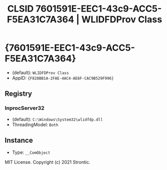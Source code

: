 ﻿---
title: "CLSID 7601591E-EEC1-43c9-ACC5-F5EA31C7A364 | WLIDFDProv Class"
excerpt: What is COM-Object CLSID 7601591E-EEC1-43c9-ACC5-F5EA31C7A364?
---

# {7601591E-EEC1-43c9-ACC5-F5EA31C7A364}

* (default): `WLIDFDProv Class`
* AppID: `{F828BB1A-2FAE-4AC4-AE6F-CAC9B529F996}`

## Registry


### InprocServer32

* (default): `C:\Windows\System32\wlidfdp.dll`
* ThreadingModel: `Both`

## Instance

* Type: `__ComObject`

MIT License. Copyright (c) 2021 Strontic.


